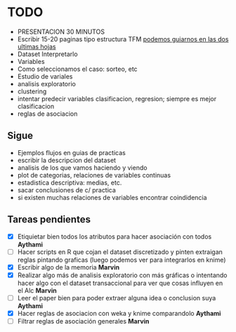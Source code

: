 # TODO
+ PRESENTACION 30 MINUTOS
+ Escribir 15-20 paginas tipo estructura TFM [podemos guiarnos en las dos ultimas hojas](http://masteres.ugr.es/ing-informatica/pages/info_academica/tfm/resoluciontfm1516/resoluciontfm/!)
+ Dataset Interpretarlo
+ Variables
+ Como seleccionamos el caso: sorteo, etc
+ Estudio de variales
+ analisis exploratorio
+ clustering
+ intentar predecir variables clasificacion, regresion; siempre es mejor clasificacion
+ reglas de asociacion

## Sigue

+ Ejemplos flujos en guias de practicas
+ escribir la descripcion del dataset
+ analisis de los que vamos haciendo y viendo
+ plot de categorias, relaciones de variables continuas
+ estadistica descriptiva: medias, etc.
+ sacar conclusiones de c/ practica
+ si existen muchas relaciones de variables encontrar coindidencia

## Tareas pendientes
- [x] Etiquietar bien todos los atributos para hacer asociación con todos **Aythami**
- [ ] Hacer scripts en R que cojan el dataset discretizado y pinten extraigan reglas pintando graficas (luego podemos ver para integrarlos en knime)
- [x] Escribir algo de la memoria **Marvin**
- [x] Realizar algo más de analisis exploratorio con más gráficas o intentando hacer algo con el dataset transaccional para ver que cosas influyen en el Alc **Marvin**
- [ ] Leer el paper bien para poder extraer alguna idea o conclusion suya **Aythami**
- [x] Hacer reglas de asociacion con weka y knime comparandolo **Aythami**
- [ ] Filtrar reglas de asociación generales **Marvin**
